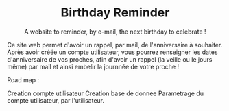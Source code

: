 <h1 align="center">Birthday Reminder</h1>
<p align="center"> A website to reminder, by e-mail, the next birthday to celebrate ! </p>

Ce site web permet d'avoir un rappel, par mail, de l'anniversaire à souhaiter.
Après avoir créée un compte utilisateur, vous pourrez renseigner les dates d'anniversaire de vos proches, afin d'avoir un rappel (la veille ou le jours même) par mail et ainsi embelir la journnée de votre proche !

Road map :

Creation compte utilisateur
Creation base de donnee
Parametrage du compte utilisateur, par l'utilisateur.

